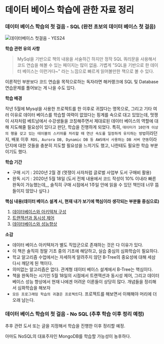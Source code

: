 # 데이터 베이스 학습에 관한 자료 정리



### 데이터 베이스 학습의 첫 걸음 - SQL (완전 초보의 데이터 베이스 첫 걸음)

![데이터베이스 첫걸음 - YES24](https://image.yes24.com/goods/33057251/L)



**학습 관련 유의 사항**

>  MySql을 기반으로 책의 내용을 서술하긴 하지만 정작 SQL 쿼리문을 사용해서 코드 연습을 해볼 수 있는 페이지는 많이 없음. 가볍게 "SQL을 기반으로 한 데이터 베이스는 이런거다~" 라는 느낌으로 빠르게 읽어볼만한 책으로 볼 수 있다. 

이론적인 부분보다 코드 연습을 목적으로하는 독자라면 해커랭크에 SQL 및 Database 연습문제를 풀어보는 게 나을 수도 있다.



**학습 배경**

작년 5월에 Mysql을 사용한 프로젝트를 한 이후로 귀찮다는 명목으로, 그리고 기타 여러 이유로 데이터 베이스를 학습할 여력이 없었다는 핑계를 속으로 대고 있었는데, 멋쟁이 사자처럼 베트남에서 수강생들을 코칭해주면서 제대로된 데이터 베이스의 역할에 대해 지도해줄 필요성이 있다고 판단, 학습을 진행하게 되었다. 특히, `데이터가 10만개 이상의 행을 갖고 있는 테이블의 스키마를 처리할 때 연산 속도를 일정하게 유지하는 방법`이라던지, 배포 이후` RDS, Aurora DB, Dynamic DB 등 AWS에서 사용하는 DB 서버 연동`이라던지에 대한 것들을 충분히 지도할 필요성을 느끼기도 했고, 나한테도 필요한 학습 부분이기도 했다.



**학습 기간**

- 구매 시기 : 2020년 2월 경 (멋쟁이 사자처럼 글로벌 사업부 도서 구매비 활용)
- 완독 시기 : 2020년 5월 18일 (도서 전체 내용에서 코드 작성이 10% 이내라 빠른 완독이 가능했는데,,, 솔직히 구매 시점에서 1주일 안에 읽을 수 있던 책인데 너무 뜸들이지 않았나 싶다.)



**핵심 내용(데이터 베이스 설계 시, 현재 내가 보기에 핵심이라 생각되는 부분들 중심으로)**

1. [데이터베이스와 아키텍쳐 구성](./architechture.md)
2. [트랜잭션과 동시성 제어](./transaction.md)
3. [데이터베이스와 성능향상](./optimization.md)



**소감**

- 데이터 베이스 아키텍처가 별도 직업군으로 존재하는 것은 다 이유가 있다.
- 이 책은 솔직히 정말 기초 중의 기초에 해당하고, 실습 중심의 심화학습이 필요하다.
- 학교 알고리즘 수업에서는 자세하게 알려주지 않던 B-Tree의 중요성에 대해 세삼 다시 깨닫게 된 책이다.
- 의미없는 알고리즘은 없다. 관계형 데이터 베이스 설계에서 B-Tree는 핵심이다.
- 책을 완독하는 시기인 5월 18일의 시점에서 트랜잭션과 동시성 제어, 그리고 데이터 베이스 성능 향상에서 현재 나에겐 어려운 이론들이 상당히 많다. 개념들을 정리해서 심화학습을 해보자
- `모든 프로그래밍 학습의 귀결은 프로젝트`다. 프로젝트를 해보면서 이해해야 머리에 더 오래 남는다.



### 데이터 베이스 학습의 첫 걸음 - No SQL (추후 학습 이후 정리 예정)



추후 관련 도서 또는 글을 지정해서 학습을 진행한 이후 정리할 예정.



아마도 NoSQL의 대표주자인 MongoDB를 학습할 가능성이 농후하다.